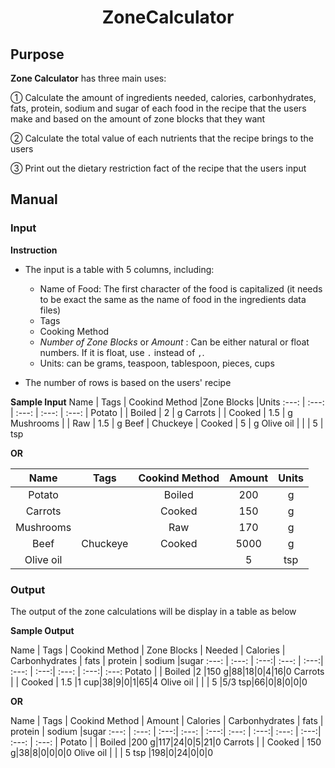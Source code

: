 <h1 align=center> ZoneCalculator </h1>

## Purpose 
  
  **Zone Calculator** has three main uses:
  
   ① Calculate the amount of ingredients needed, calories, carbonhydrates, fats, protein, sodium and sugar of each food in the recipe that the users make and based on the amount of zone blocks that they want
    
   ② Calculate the total value of each nutrients that the recipe brings to the users
    
   ③ Print out the dietary restriction fact of the recipe that the users input
  
## Manual

### Input
**Instruction**

  - The input is a table with 5 columns, including:
 
    + Name of Food: The first character of the food is capitalized (it needs to be exact the same as the name of food in the ingredients data files)
    + Tags
    + Cooking Method
    + *Number of Zone Blocks* or *Amount* : Can be either natural or float numbers. If it is float, use `.` instead of `,`.
    + Units: can be grams, teaspoon, tablespoon, pieces, cups
    
  - The number of rows is based on the users' recipe 

**Sample Input**
Name | Tags | Cookind Method |Zone Blocks |Units
:---: | :---: | :---: | :---: | :---: |
Potato |  | Boiled | 2 | g
Carrots |  | Cooked | 1.5 | g
Mushrooms |  | Raw | 1.5 | g
Beef | Chuckeye  | Cooked | 5 | g
Olive oil |  |  | 5 | tsp

**OR**

Name | Tags | Cookind Method |Amount |Units
:---: | :---: | :---: | :---: | :---: |
Potato |  | Boiled | 200 | g
Carrots |  | Cooked | 150 | g
Mushrooms |  | Raw | 170 | g
Beef | Chuckeye  | Cooked | 5000 | g
Olive oil |  |  | 5 | tsp




### Output
The output of the zone calculations will be display in a table as below

**Sample Output**

Name | Tags | Cookind Method | Zone Blocks | Needed | Calories | Carbonhydrates | fats | protein | sodium |sugar
:---: | :---: | :---:| :---: | :---:| :---: | :---:| :---: | :---:| :---: 
Potato |  | Boiled |2 |150 g|88|18|0|4|16|0
Carrots |  | Cooked | 1.5 |1 cup|38|9|0|1|65|4
Olive oil |  |  | 5 |5/3 tsp|66|0|8|0|0|0

**OR**

Name | Tags | Cookind Method | Amount | Calories | Carbonhydrates | fats | protein | sodium |sugar
:---: | :---: | :---:| :---: | :---:| :---: | :---:| :---: | :---:| :---: | :---: |
Potato |  | Boiled |200 g|117|24|0|5|21|0
Carrots |  | Cooked | 150 g|38|8|0|0|0|0
Olive oil |  |  | 5 tsp |198|0|24|0|0|0
